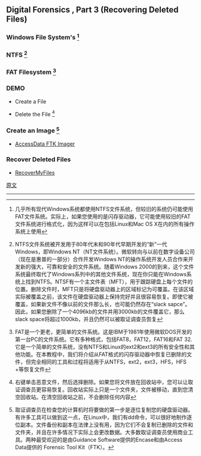 ## Digital Forensics , Part 3 (Recovering Deleted Files)

### Windows File System's  [^1]

### NTFS [^2]

### FAT Filesystem [^3]

### DEMO

- Create a File

- Delete the File [^4]

### Create an Image [^5]

- [AccessData FTK Imager](https://accessdata.com/product-download/ftk-imager-version-4.2.1)

### Recover Deleted Files

- [RecoverMyFiles](http://www.recovermyfiles.com/data-recovery-software-download.php)



[原文](https://null-byte.wonderhowto.com/how-to/hack-like-pro-digital-forensics-for-aspiring-hacker-part-3-recovering-deleted-files-0149868/)

---

[^1]: 几乎所有现代Windows系统都使用NTFS文件系统，但较旧的系统仍可能使用FAT文件系统。实际上，如果您使用的是闪存驱动器，它可能使用较旧的FAT文件系统进行格式化，因为这样可以在包括Linux和Mac OS X在内的所有操作系统上使用
[^2]: NTFS文件系统被开发用于80年代末和90年代早期开发的“新”一代Windows，即Windows NT（NT文件系统）。微软转向与以前在数字设备公司（现在是惠普的一部分）合作开发Windows NT的操作系统开发人员合作来开发新的强大，可靠和安全的文件系统。随着Windows 2000的到来，这个文件系统最终取代了Windows系列中的其他文件系统，现在你只能在Windows系统上找到NTFS。NTSF有一个主文件表（MFT），用于跟踪硬盘上每个文件的位置。删除文件时，MFT只是将硬盘驱动器上的区域标记为可覆盖。在该区域实际被覆盖之前，该文件在硬盘驱动器上保持完好并且很容易恢复。即使它被覆盖，如果新文件不像以前的文件那么长，也可能仍然存在“slack sapce”。因此，如果您删除了一个4096kb的文件并用3000kb的文件覆盖它，那么slack space将超过1000kb，并且仍然可以被取证调查员恢复
[^3]: FAT是一个更老，更简单的文件系统。这是IBM于1981年使用微软DOS开发的第一台PC的文件系统。它有多种格式，包括FAT8，FAT12，FAT16和FAT 32.它是一个简单的文件系统，没有NTFS和Linux的ext2和ext3的所有安全性和其他功能。在本教程中，我们将介绍从FAT格式的闪存驱动器中恢复已删除的文件，但完全相同的工具和过程将适用于从NTFS，ext2，ext3，HFS，HFS +等恢复文件
[^4]: 右键单击恶意文件，然后选择删除。如果您将文件放在回收站中，您可以让取证调查员更容易恢复。回收站实际上只是一个文件夹，文件被移动，直到您清空回收站。在清空回收站之前，不会删除任何内容
[^5]: 取证调查员在检查您的计算机时将要做的第一步是逐位复制您的硬盘驱动器。有许多工具可以做到这一点，在Linux中，我们有dd命令，可以很好地制作逐位副本。文件备份和副本在法律上没有用，因为它们不会复制已删除的文件和文件夹，并且在许多情况下实际上会更改数据。大多数取证调查员使用商业工具。两种最受欢迎的是由Guidance Software提供的Encase和由Access Data提供的 Forensic Tool Kit（FTK）。